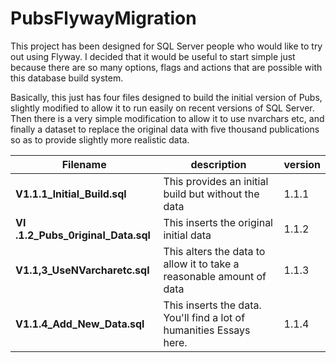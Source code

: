 # PubsFlywayMigration
This project has been designed for SQL Server people who would like to try out using Flyway. I decided that it would be useful to start simple just because there are so many options, flags and actions that are possible with this database build system.

Basically, this just has four files designed to build the initial version of Pubs, slightly modified to allow it to run easily on recent versions of SQL Server. Then there is a very simple modification to allow it to use nvarchars etc, and finally a dataset to replace the original data with five thousand publications so as to provide slightly more realistic data.

| Filename     | description          | version |
| ---------------------------------- | ------------------------------------------------------------ | ----- |
| **V1.1.1_lnitial_Build.sql**       | This provides an initial build but without the data          | 1.1.1 |
| **VI .1.2_Pubs_0riginal_Data.sql** | This inserts the original initial data                       | 1.1.2 |
| **V1.1,3_UseNVarcharetc.sql**      | This  alters the data to allow it to take a reasonable amount of data | 1.1.3 |
| **V1.1.4_Add_New_Data.sql**        | This inserts the data. You'll find a lot of humanities Essays here. | 1.1.4 |

